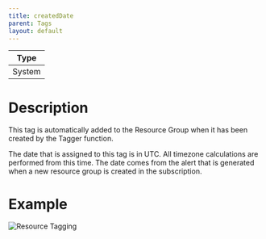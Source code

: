 ```yaml
---
title: createdDate
parent: Tags
layout: default
---
```


| Type |
|---|
| System |

# Description

This tag is automatically added to the Resource Group when it has been created by the Tagger function.

The date that is assigned to this tag is in UTC. All timezone calculations are performed from this time.
The date comes from the alert that is generated when a new resource group is created in the subscription.

# Example

![Resource Tagging](/images/settings/resource_tagging.png)